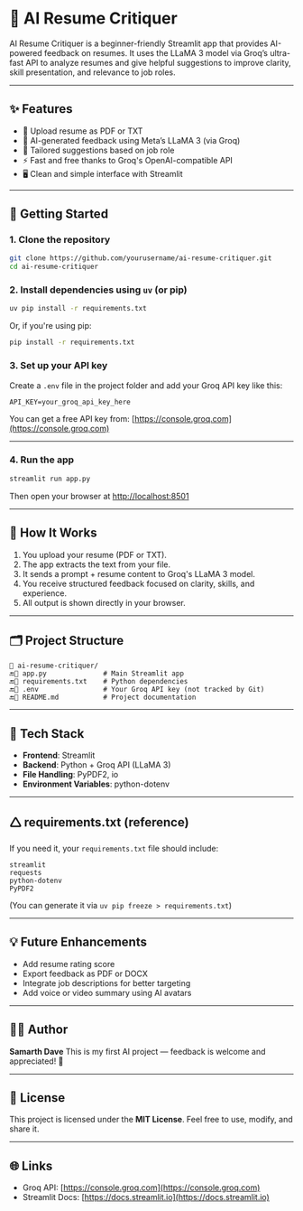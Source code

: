 # 📃 AI Resume Critiquer

AI Resume Critiquer is a beginner-friendly Streamlit app that provides AI-powered feedback on resumes. It uses the LLaMA 3 model via Groq’s ultra-fast API to analyze resumes and give helpful suggestions to improve clarity, skill presentation, and relevance to job roles.

---

## ✨ Features

* 📄 Upload resume as PDF or TXT
* 🧠 AI-generated feedback using Meta’s LLaMA 3 (via Groq)
* 🎯 Tailored suggestions based on job role
* ⚡ Fast and free thanks to Groq's OpenAI-compatible API
* 🖥️ Clean and simple interface with Streamlit

---

## 🚀 Getting Started

### 1. Clone the repository

```bash
git clone https://github.com/yourusername/ai-resume-critiquer.git
cd ai-resume-critiquer
```

### 2. Install dependencies using `uv` (or pip)

```bash
uv pip install -r requirements.txt
```

Or, if you're using pip:

```bash
pip install -r requirements.txt
```

### 3. Set up your API key

Create a `.env` file in the project folder and add your Groq API key like this:

```
API_KEY=your_groq_api_key_here
```

You can get a free API key from: [https://console.groq.com](https://console.groq.com)

---

### 4. Run the app

```bash
streamlit run app.py
```

Then open your browser at [http://localhost:8501](http://localhost:8501)

---

## 🧠 How It Works

1. You upload your resume (PDF or TXT).
2. The app extracts the text from your file.
3. It sends a prompt + resume content to Groq's LLaMA 3 model.
4. You receive structured feedback focused on clarity, skills, and experience.
5. All output is shown directly in your browser.

---

## 🗂️ Project Structure

```
📁 ai-resume-critiquer/
🔚🔹 app.py              # Main Streamlit app
🔚🔹 requirements.txt    # Python dependencies
🔚🔹 .env                # Your Groq API key (not tracked by Git)
🔚🔹 README.md           # Project documentation
```

---

## 🔧 Tech Stack

* **Frontend**: Streamlit
* **Backend**: Python + Groq API (LLaMA 3)
* **File Handling**: PyPDF2, io
* **Environment Variables**: python-dotenv

---

## 🛆 requirements.txt (reference)

If you need it, your `requirements.txt` file should include:

```
streamlit
requests
python-dotenv
PyPDF2
```

(You can generate it via `uv pip freeze > requirements.txt`)

---

## 💡 Future Enhancements

* Add resume rating score
* Export feedback as PDF or DOCX
* Integrate job descriptions for better targeting
* Add voice or video summary using AI avatars

---

## 👨‍💻 Author

**Samarth Dave**
This is my first AI project — feedback is welcome and appreciated! 🙌

---

## 📄 License

This project is licensed under the **MIT License**. Feel free to use, modify, and share it.

---

## 🌐 Links

* Groq API: [https://console.groq.com](https://console.groq.com)
* Streamlit Docs: [https://docs.streamlit.io](https://docs.streamlit.io)
